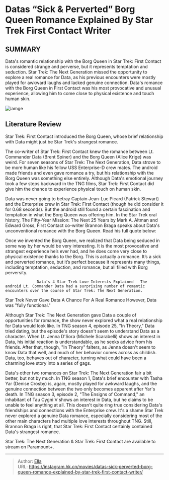 # Datas “Sick &amp; Perverted” Borg Queen Romance Explained By Star Trek First Contact Writer


## SUMMARY 



  Data&#39;s romantic relationship with the Borg Queen in Star Trek: First Contact is considered strange and perverse, but it represents temptation and seduction.   Star Trek: The Next Generation missed the opportunity to explore a real romance for Data, as his previous encounters were mostly played for awkward laughs and lacked genuine connection.   Data&#39;s romance with the Borg Queen in First Contact was his most provocative and unusual experience, allowing him to come close to physical existence and touch human skin.  

![iamge](https://static1.srcdn.com/wordpress/wp-content/uploads/2024/01/star-trek-data-borg-queen-first-contact-sick-perverted.jpg)

## Literature Review

Star Trek: First Contact introduced the Borg Queen, whose brief relationship with Data might just be Star Trek&#39;s strangest romance.




The co-writer of Star Trek: First Contact knew the romance between Lt. Commander Data (Brent Spiner) and the Borg Queen (Alice Krige) was weird. For seven seasons of Star Trek: The Next Generation, Data strove to be more human like his fellow USS Enterprise-D crew mates. The android made friends and even gave romance a try, but his relationship with the Borg Queen was something else entirely. Although Data&#39;s emotional journey took a few steps backward in the TNG films, Star Trek: First Contact did give him the chance to experience physical touch on human skin.




Data was never going to betray Captain Jean-Luc Picard (Patrick Stewart) and the Enterprise crew in Star Trek: First Contact (though he did consider it for 0.68 seconds). But the android still found a certain fascination and temptation in what the Borg Queen was offering him. In the Star Trek oral history, The Fifty-Year Mission: The Next 25 Years by Mark A. Altman and Edward Gross, First Contact co-writer Brannon Braga speaks about Data&#39;s unconventional romance with the Borg Queen. Read his full quote below:


Once we invented the Borg Queen, we realized that Data being seduced in some way by her would be very interesting. It is the most provocative and strangest experience he’s ever had, and he does come very close to physical existence thanks to the Borg. This is actually a romance. It’s a sick and perverted romance, but it’s perfect because it represents many things, including temptation, seduction, and romance, but all filled with Borg perversity.


                  Data’s 4 Star Trek Love Interests Explained   The android Lt. Commander Data had a surprising number of romantic encounters over the course of Star Trek: The Next Generation.   





 Star Trek Never Gave Data A Chance For A Real Romance 
However, Data was &#34;fully functional.&#34;
         

Although Star Trek: The Next Generation gave Data a couple of opportunities for romance, the show never explored what a real relationship for Data would look like. In TNG season 4, episode 25, &#34;In Theory,&#34; Data tried dating, but the episode&#39;s story doesn&#39;t seem to understand Data as a character. When Lt. Jenna D&#39;Sora (Michele Scarabelli) shows an interest in Data, his initial reaction is understandable, as he seeks advice from his friends. After that, though, &#34;In Theory&#34; falters, as Jenna doesn&#39;t seem to know Data that well, and much of her behavior comes across as childish. Data, too, behaves out of character, turning what could have been a charming love story into a series of gags.

Data&#39;s other two romances on Star Trek: The Next Generation fair a bit better, but not by much. In TNG season 1, Data&#39;s brief encounter with Tasha Yar (Denise Crosby) is, again, mostly played for awkward laughs, and the genuine connection between the two only becomes apparent after Yar&#39;s death. In TNG season 3, episode 2, &#34;The Ensigns of Command,&#34; an inhabitant of Tau Cygni V shows an interest in Data, but he claims to be unable to feel anything at all. This doesn&#39;t quite ring true considering Data&#39;s friendships and connections with the Enterprise crew. It&#39;s a shame Star Trek never explored a genuine Data romance, especially considering most of the other main characters had multiple love interests throughout TNG. Still, Brannon Braga is right, that Star Trek: First Contact certainly contained Data&#39;s strangest romance.






Star Trek: The Next Generation &amp; Star Trek: First Contact are available to stream on Paramount&#43;.






---

> Author: [Ella](https://instagram.hk.cn/)  
> URL: https://instagram.hk.cn/movies/datas-sick-perverted-borg-queen-romance-explained-by-star-trek-first-contact-writer/  

